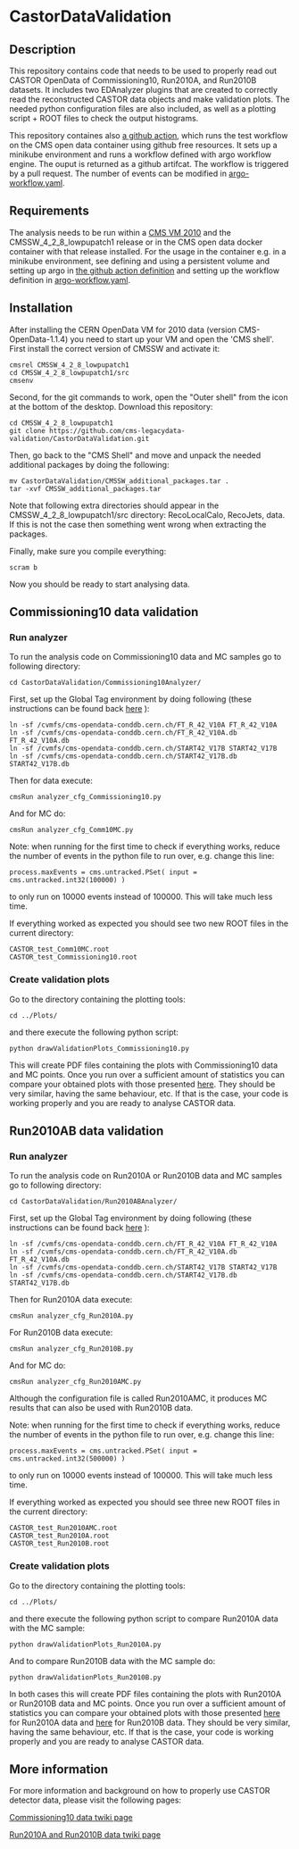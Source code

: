 # CastorDataValidation

## Description

This repository contains code that needs to be used to properly read out CASTOR OpenData of Commissioning10, Run2010A, and Run2010B datasets. It includes two EDAnalyzer plugins that are created to correctly read the reconstructed CASTOR data objects and make validation plots. The needed python configuration files are also included, as well as a plotting script + ROOT files to check the output histograms.

This repository containes also [a github action](.github/workflows/main.yml), which runs the test workflow on the CMS open data container using github free resources. It sets up a minikube environment and runs a workflow defined with argo workflow engine. The ouput is returned as a github artifcat. The workflow is triggered by a pull request. The number of events can be modified in [argo-workflow.yaml](argo-workflow.yaml).  

## Requirements

The analysis needs to be run within a [CMS VM 2010](http://opendata.cern.ch/docs/cms-virtual-machine-2010) and the CMSSW_4_2_8_lowpupatch1 release or in the CMS open data docker container with that release installed. For the usage in the container e.g. in a minikube environment, see defining and using a persistent volume and setting up argo in [the github action definition](.github/workflows/main.yml)  and setting up the workflow definition in [argo-workflow.yaml](argo-workflow.yaml).

## Installation

After installing the CERN OpenData VM for 2010 data (version CMS-OpenData-1.1.4) you need to start up your VM and open the 'CMS shell'.
First install the correct version of CMSSW and activate it:

    cmsrel CMSSW_4_2_8_lowpupatch1
    cd CMSSW_4_2_8_lowpupatch1/src
    cmsenv

Second, for the git commands to work, open the "Outer shell" from the icon at the bottom of the desktop. Download this repository:

    cd CMSSW_4_2_8_lowpupatch1
    git clone https://github.com/cms-legacydata-validation/CastorDataValidation.git


Then, go back to the "CMS Shell" and move and unpack the needed additional packages by doing the following:

    mv CastorDataValidation/CMSSW_additional_packages.tar .
    tar -xvf CMSSW_additional_packages.tar

Note that following extra directories should appear in the CMSSW_4_2_8_lowpupatch1/src directory: RecoLocalCalo, RecoJets, data. If this is not the case then something went wrong when extracting the packages.

Finally, make sure you compile everything:

    scram b

Now you should be ready to start analysing data.

## Commissioning10 data validation

### Run analyzer 

To run the analysis code on Commissioning10 data and MC samples go to following directory:

    cd CastorDataValidation/Commissioning10Analyzer/
    
First, set up the Global Tag environment by doing following (these instructions can be found back [here](http://opendata.cern.ch/docs/cms-guide-for-condition-database) ):

    ln -sf /cvmfs/cms-opendata-conddb.cern.ch/FT_R_42_V10A FT_R_42_V10A
    ln -sf /cvmfs/cms-opendata-conddb.cern.ch/FT_R_42_V10A.db FT_R_42_V10A.db
    ln -sf /cvmfs/cms-opendata-conddb.cern.ch/START42_V17B START42_V17B
    ln -sf /cvmfs/cms-opendata-conddb.cern.ch/START42_V17B.db START42_V17B.db

Then for data execute:

    cmsRun analyzer_cfg_Commissioning10.py
    
And for MC do:

    cmsRun analyzer_cfg_Comm10MC.py
    
Note: when running for the first time to check if everything works, reduce the number of events in the python file to run over, e.g. change this line:

    process.maxEvents = cms.untracked.PSet( input = cms.untracked.int32(100000) )
    
to only run on 10000 events instead of 100000. This will take much less time.

If everything worked as expected you should see two new ROOT files in the current directory:

    CASTOR_test_Comm10MC.root
    CASTOR_test_Commissioning10.root
    

### Create validation plots

Go to the directory containing the plotting tools:

    cd ../Plots/
    
and there execute the following python script:

    python drawValidationPlots_Commissioning10.py
    
This will create PDF files containing the plots with Commissioning10 data and MC points. Once you run over a sufficient amount of statistics you can compare your obtained plots with those presented [here](https://twiki.cern.ch/twiki/pub/CMSPublic/CASTOROpenData2010/OpenData_CASTORValidationplots_Commissioning10_v1.pdf).
They should be very similar, having the same behaviour, etc. If that is the case, your code is working properly and you are ready to analyse CASTOR data.

## Run2010AB data validation

### Run analyzer

To run the analysis code on Run2010A or Run2010B data and MC samples go to following directory:

    cd CastorDataValidation/Run2010ABAnalyzer/
    
First, set up the Global Tag environment by doing following (these instructions can be found back [here](http://opendata.cern.ch/docs/cms-guide-for-condition-database) ):

    ln -sf /cvmfs/cms-opendata-conddb.cern.ch/FT_R_42_V10A FT_R_42_V10A
    ln -sf /cvmfs/cms-opendata-conddb.cern.ch/FT_R_42_V10A.db FT_R_42_V10A.db
    ln -sf /cvmfs/cms-opendata-conddb.cern.ch/START42_V17B START42_V17B
    ln -sf /cvmfs/cms-opendata-conddb.cern.ch/START42_V17B.db START42_V17B.db

Then for Run2010A data execute:

    cmsRun analyzer_cfg_Run2010A.py
    
For Run2010B data execute:

    cmsRun analyzer_cfg_Run2010B.py
    
And for MC do:

    cmsRun analyzer_cfg_Run2010AMC.py
   
Although the configuration file is called Run2010AMC, it produces MC results that can also be used with Run2010B data.
    
Note: when running for the first time to check if everything works, reduce the number of events in the python file to run over, e.g. change this line:

    process.maxEvents = cms.untracked.PSet( input = cms.untracked.int32(500000) )
    
to only run on 10000 events instead of 100000. This will take much less time.

If everything worked as expected you should see three new ROOT files in the current directory:

    CASTOR_test_Run2010AMC.root
    CASTOR_test_Run2010A.root
    CASTOR_test_Run2010B.root
    
### Create validation plots

Go to the directory containing the plotting tools:

    cd ../Plots/
    
and there execute the following python script to compare Run2010A data with the MC sample:

    python drawValidationPlots_Run2010A.py
    
And to compare Run2010B data with the MC sample do:

    python drawValidationPlots_Run2010B.py
    
In both cases this will create PDF files containing the plots with Run2010A or Run2010B data and MC points. Once you run over a sufficient amount of statistics you can compare your obtained plots with those presented [here](https://twiki.cern.ch/twiki/pub/CMS/CASTOROpenDataRun2010AB/OpenData_CASTORValidationplots_Run2010A_v1.pdf) for Run2010A data and [here](https://twiki.cern.ch/twiki/pub/CMS/CASTOROpenDataRun2010AB/OpenData_CASTORValidationplots_Run2010B_v1.pdf) for Run2010B data.
They should be very similar, having the same behaviour, etc. If that is the case, your code is working properly and you are ready to analyse CASTOR data.

## More information

For more information and background on how to properly use CASTOR detector data, please visit the following pages:

[Commissioning10 data twiki page](https://twiki.cern.ch/twiki/bin/view/CMSPublic/CASTOROpenData2010#Commissioning10_data_period)

[Run2010A and Run2010B data twiki page](https://twiki.cern.ch/twiki/bin/view/CMS/CASTOROpenDataRun2010AB)
